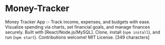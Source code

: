 # Money-Tracker
Money Tracker App :-  Track income, expenses, and budgets with ease. Visualize spending via charts, set financial goals, and manage finances securely. Built with [React/Node.js/MySQL]. Clone, install (`npm install`), and run (`npm start`). Contributions welcome! MIT License.   [349 characters]
